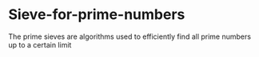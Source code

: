 # Sieve-for-prime-numbers
The prime sieves are algorithms used to efficiently find all prime numbers up to a certain limit
